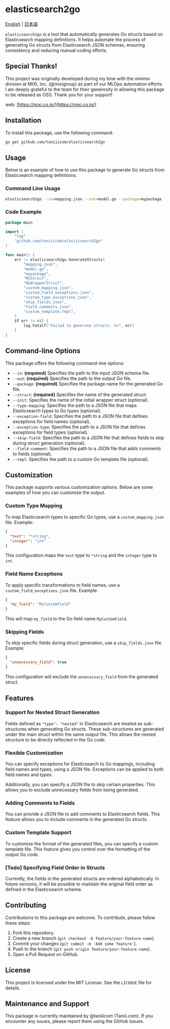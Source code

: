 # elasticsearch2go

[English](https://github.com/taniiicom/elasticsearch2go/blob/main/README.md)
| [日本語](https://github.com/taniiicom/elasticsearch2go/blob/main/README.ja.md)

`elasticsearch2go` is a tool that automatically generates Go structs based on Elasticsearch mapping definitions. It helps automate the process of generating Go structs from Elasticsearch JSON schemas, ensuring consistency and reducing manual coding efforts.

## Special Thanks!

This project was originally developed during my time with the minimo division at MIXI, Inc. (@mixigroup) as part of our MLOps automation efforts. I am deeply grateful to the team for their generosity in allowing this package to be released as OSS. Thank you for your support!

web: [https://mixi.co.jp/](https://mixi.co.jp/)

## Installation

To install this package, use the following command:

```bash
go get github.com/taniiicom/elasticsearch2go
```

## Usage

Below is an example of how to use this package to generate Go structs from Elasticsearch mapping definitions.

### Command Line Usage

```bash
elasticsearch2go --in=mapping.json --out=model.go --package=mypackage --struct=MyStruct
```

### Code Example

```go
package main

import (
    "log"
    "github.com/taniiicom/elasticsearch2go"
)

func main() {
    err := elasticsearch2go.GenerateStructs(
        "mapping.json",
        "model.go",
        "mypackage",
        "MyStruct",
        "MyWrapperStruct",
        "custom_mapping.json",
        "custom_field_exceptions.json",
        "custom_type_exceptions.json",
        "skip_fields.json",
        "field_comments.json",
        "custom_template.tmpl",
    )
    if err != nil {
        log.Fatalf("Failed to generate structs: %v", err)
    }
}
```

## Command-line Options

This package offers the following command-line options:

- `--in`: **(required)** Specifies the path to the input JSON schema file.
- `--out`: **(required)** Specifies the path to the output Go file.
- `--package`: **(required)** Specifies the package name for the generated Go file.
- `--struct`: **(required)** Specifies the name of the generated struct.
- `--init`: Specifies the name of the initial wrapper struct (optional).
- `--type-mapping`: Specifies the path to a JSON file that maps Elasticsearch types to Go types (optional).
- `--exception-field`: Specifies the path to a JSON file that defines exceptions for field names (optional).
- `--exception-type`: Specifies the path to a JSON file that defines exceptions for field types (optional).
- `--skip-field`: Specifies the path to a JSON file that defines fields to skip during struct generation (optional).
- `--field-comment`: Specifies the path to a JSON file that adds comments to fields (optional).
- `--tmpl`: Specifies the path to a custom Go template file (optional).

## Customization

This package supports various customization options. Below are some examples of how you can customize the output.

### Custom Type Mapping

To map Elasticsearch types to specific Go types, use a `custom_mapping.json` file. Example:

```json
{
  "text": "*string",
  "integer": "int"
}
```

This configuration maps the `text` type to `*string` and the `integer` type to `int`.

### Field Name Exceptions

To apply specific transformations to field names, use a `custom_field_exceptions.json` file. Example:

```json
{
  "my_field": "MyCustomField"
}
```

This will map `my_field` to the Go field name `MyCustomField`.

### Skipping Fields

To skip specific fields during struct generation, use a `skip_fields.json` file. Example:

```json
{
  "unnecessary_field": true
}
```

This configuration will exclude the `unnecessary_field` from the generated struct.

## Features

### Support for Nested Struct Generation

Fields defined as `"type": "nested"` in Elasticsearch are treated as sub-structures when generating Go structs. These sub-structures are generated under the main struct within the same output file. This allows the nested structure to be directly reflected in the Go code.

### Flexible Customization

You can specify exceptions for Elasticsearch to Go mappings, including field names and types, using a JSON file. Exceptions can be applied to both field names and types.

Additionally, you can specify a JSON file to skip certain properties. This allows you to exclude unnecessary fields from being generated.

### Adding Comments to Fields

You can provide a JSON file to add comments to Elasticsearch fields. This feature allows you to include comments in the generated Go structs.

### Custom Template Support

To customize the format of the generated files, you can specify a custom template file. This feature gives you control over the formatting of the output Go code.

### [Todo] Specifying Field Order in Structs

Currently, the fields in the generated structs are ordered alphabetically. In future versions, it will be possible to maintain the original field order as defined in the Elasticsearch schema.

## Contributing

Contributions to this package are welcome. To contribute, please follow these steps:

1. Fork this repository.
2. Create a new branch (`git checkout -b feature/your-feature-name`).
3. Commit your changes (`git commit -m 'Add some feature'`).
4. Push to the branch (`git push origin feature/your-feature-name`).
5. Open a Pull Request on GitHub.

## License

This project is licensed under the MIT License. See the `LICENSE` file for details.

## Maintenance and Support

This package is currently maintained by @taniiicom (Taniii.com). If you encounter any issues, please report them using the GitHub Issues.
